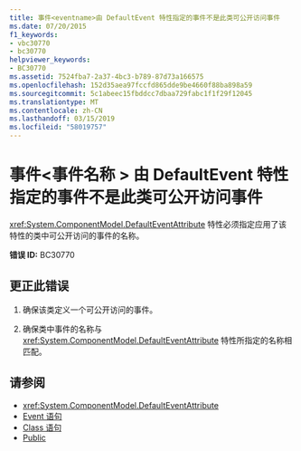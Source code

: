```yaml
---
title: 事件<eventname>由 DefaultEvent 特性指定的事件不是此类可公开访问事件
ms.date: 07/20/2015
f1_keywords:
- vbc30770
- bc30770
helpviewer_keywords:
- BC30770
ms.assetid: 7524fba7-2a37-4bc3-b789-87d73a166575
ms.openlocfilehash: 152d35aea97fccfd865dde9be4660f88ba898a59
ms.sourcegitcommit: 5c1abeec15fbddcc7dbaa729fabc1f1f29f12045
ms.translationtype: MT
ms.contentlocale: zh-CN
ms.lasthandoff: 03/15/2019
ms.locfileid: "58019757"
---
```

# <a name="event-eventname-event-specified-by-the-defaultevent-attribute-is-not-a-publicly-accessible-event-for-this-class"></a>事件\<事件名称 > 由 DefaultEvent 特性指定的事件不是此类可公开访问事件
<xref:System.ComponentModel.DefaultEventAttribute> 特性必须指定应用了该特性的类中可公开访问的事件的名称。  
  
 **错误 ID:** BC30770  
  
## <a name="to-correct-this-error"></a>更正此错误  
  
1.  确保该类定义一个可公开访问的事件。  
  
2.  确保类中事件的名称与 <xref:System.ComponentModel.DefaultEventAttribute> 特性所指定的名称相匹配。  
  
## <a name="see-also"></a>请参阅

- <xref:System.ComponentModel.DefaultEventAttribute>
- [Event 语句](../../visual-basic/language-reference/statements/event-statement.md)
- [Class 语句](../../visual-basic/language-reference/statements/class-statement.md)
- [Public](../../visual-basic/language-reference/modifiers/public.md)
